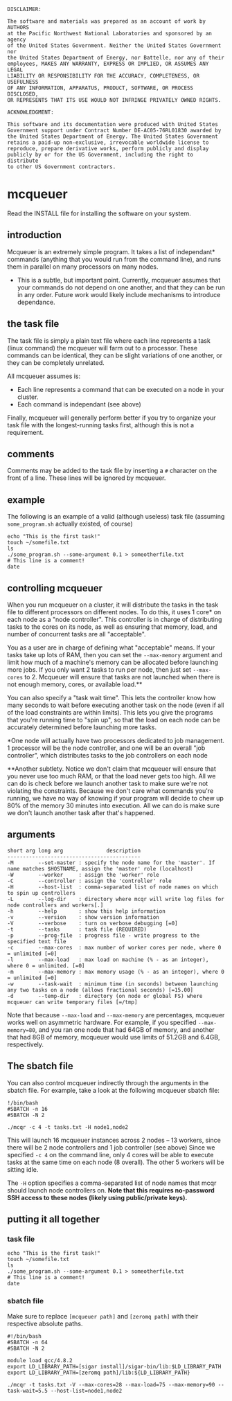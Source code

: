 ```
DISCLAIMER:

The software and materials was prepared as an account of work by AUTHORS
at the Pacific Northwest National Laboratories and sponsored by an agency
of the United States Government. Neither the United States Government nor
the United States Department of Energy, nor Battelle, nor any of their
employees, MAKES ANY WARRANTY, EXPRESS OR IMPLIED, OR ASSUMES ANY LEGAL
LIABILITY OR RESPONSIBILITY FOR THE ACCURACY, COMPLETENESS, OR USEFULNESS
OF ANY INFORMATION, APPARATUS, PRODUCT, SOFTWARE, OR PROCESS DISCLOSED,
OR REPRESENTS THAT ITS USE WOULD NOT INFRINGE PRIVATELY OWNED RIGHTS.

ACKNOWLEDGMENT:

This software and its documentation were produced with United States
Government support under Contract Number DE-AC05-76RL01830 awarded by
the United States Department of Energy. The United States Government
retains a paid-up non-exclusive, irrevocable worldwide license to
reproduce, prepare derivative works, perform publicly and display
publicly by or for the US Government, including the right to distribute
to other US Government contractors.
```

mcqueuer
========

Read the INSTALL file for installing the software on your system.


introduction
-------------

Mcqueuer is an extremely simple program. It takes a list of independant* commands
(anything that you would run from the command line), and runs them in parallel on
many processors on many nodes.
  * This is a subtle, but important point. Currently, mcqueuer assumes that your
    commands do not depend on one another, and that they can be run in any order.
    Future work would likely include mechanisms to introduce dependance.

the task file
-------------

The task file is simply a plain text file where each line represents a task (linux
command) the mcqueuer will farm out to a processor. These commands can be
identical, they can be slight variations of one another, or they can be completely
unrelated.

All mcqueuer assumes is:

  - Each line represents a command that can be executed on a node in your cluster.
  - Each command is independant (see above)

Finally, mcqueuer will generally perform better if you try to organize your task
file with the longest-running tasks first, although this is not a requirement.

comments
--------
Comments may be added to the task file by inserting a `#` character on the front
of a line. These lines will be ignored by mcqueuer.

example
--------

The following is an example of a valid (although useless) task file (assuming `some_program.sh` actually existed, of course)

```
echo "This is the first task!"
touch ~/somefile.txt
ls
./some_program.sh --some-argument 0.1 > someotherfile.txt
# This line is a comment!
date
```

controlling mcqueuer
--------------------
When you run mcqueuer on a cluster, it will distribute the tasks in the task file to different processors on different nodes. To do this, it uses 1 core* on each node as a "node controller". This controller is in charge of distributing tasks to the cores on its node, as well as ensuring that memory, load, and number of concurrent tasks are all "acceptable".

You as a user are in charge of defining what "acceptable" means. If your tasks take up lots of RAM, then you can set the `--max-memory` argument and limit how much of a machine's memory can be allocated before launching more jobs. If you only want 2 tasks to run per node, then just set `--max-cores` to 2. Mcqueuer will ensure that tasks are not launched when there is not enough memory, cores, or available load.**

You can also specify a "task wait time". This lets the controller know how many seconds to wait before executing another task on the node (even if all of the load constraints are within limits). This lets you give the programs that you're running time to "spin up", so that the load on each node can be accurately determined before launching more tasks.

*One node will actually have two processors dedicated to job management. 1
 processor will be the node controller, and one will be an overall "job
 controller", which distributes tasks to the job controllers on each node

**Another subtlety. Notice we don't claim that mcqueuer will ensure that you never use too much RAM, or that the load never gets too high. All we can do is check before we launch another task to make sure we're not violating the constraints. Because we don't care what commands you're running, we have no way of knowing if your program will decide to chew up 80% of the memory 30 minutes into execution. All we can do is make sure we don't launch another task after that's happened.

arguments
---------

```
short arg long arg              description
-------------------------------------------
-M        --set-master : specify the node name for the 'master'. If name matches $HOSTNAME, assign the 'master' role (localhost)
-W        --worker     : assign the 'worker' role
-C        --controller : assign the 'controller' role
-H        --host-list  : comma-separated list of node names on which to spin up controllers
-L        --log-dir    : directory where mcqr will write log files for node controllers and workers[.]
-h        --help       : show this help information
-v        --version    : show version information
-V        --verbose    : turn on verbose debugging [=0]
-t        --tasks      : task file (REQUIRED)
-p        --prog-file  : progress file - write progress to the specified text file
-c        --max-cores  : max number of worker cores per node, where 0 = unlimited [=0]
-l        --max-load   : max load on machine (% - as an integer), where 0 = unlimited. [=0]
-m        --max-memory : max memory usage (% - as an integer), where 0 = unlimited [=0]
-w        --task-wait  : minimum time (in seconds) between launching any two tasks on a node (allows fractional seconds) [=15.00]
-d        --temp-dir   : directory (on node or global FS) where mcqueuer can write temporary files [=/tmp]
```

Note that because `--max-load` and `--max-memory` are percentages, mcqueuer works well on asymmetric hardware. For example, if you specified `--max-memory=80`, and you ran one node that had 64GB of memory, and another that had 8GB of memory, mcqueuer would use limits of 51.2GB and 6.4GB, respectively.

The sbatch file
---------------
You can also control mcqueuer indirectly through the arguments in the sbatch file. For example, take a look at the following mcqueuer sbatch file:

```
!/bin/bash
#SBATCH -n 16
#SBATCH -N 2

./mcqr -c 4 -t tasks.txt -H node1,node2
```

This will launch 16 mcqueuer instances across 2 nodes – 13 workers, since there will be 2 node controllers and 1 job controller (see above) Since we specified `-c 4` on the command line, only 4 cores will be able to execute tasks at the same time on each node (8 overall). The other 5 workers will be sitting idle.

The `-H` option specifies a comma-separated list of node names that mcqr should launch node controllers on. **Note that this requires no-password SSH access to these nodes (likely using public/private keys).**

putting it all together
-----------------------

### task file

```
echo "This is the first task!"
touch ~/somefile.txt
ls
./some_program.sh --some-argument 0.1 > someotherfile.txt
# This line is a comment!
date
```

### sbatch file

Make sure to replace `[mcqueuer path]` and `[zeromq path]` with their respective absolute paths.

```
#!/bin/bash
#SBATCH -n 64
#SBATCH -N 2

module load gcc/4.8.2
export LD_LIBRARY_PATH=[sigar install]/sigar-bin/lib:$LD_LIBRARY_PATH
export LD_LIBRARY_PATH=[zeromq path]/lib:${LD_LIBRARY_PATH}

./mcqr -t tasks.txt -V --max-cores=28 --max-load=75 --max-memory=90 --task-wait=5.5 --host-list=node1,node2
```
